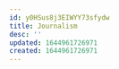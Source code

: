 ```yaml
---
id: y0HSus8j3EIWYY73sfydw
title: Journalism
desc: ''
updated: 1644961726971
created: 1644961726971
---
```


